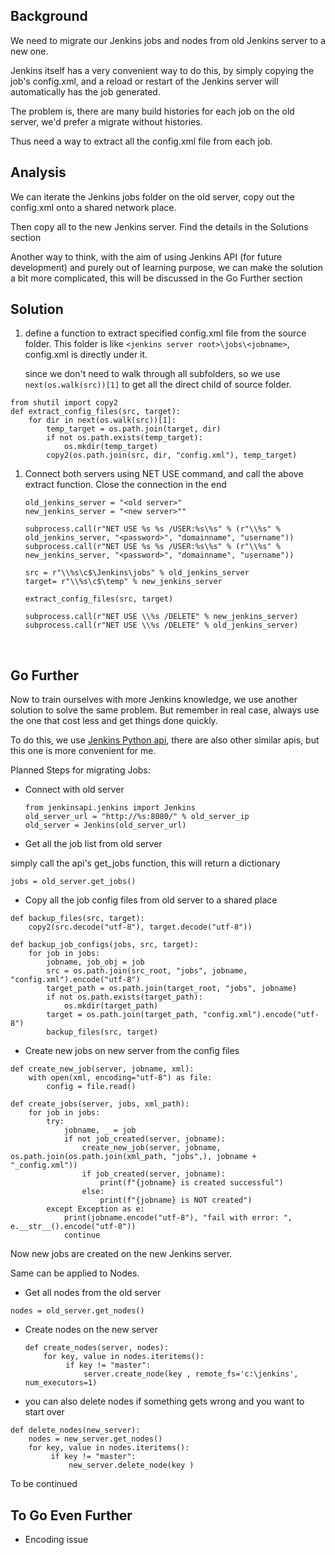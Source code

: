 
## Background

We need to migrate our Jenkins jobs and nodes from old Jenkins server to a new one.

Jenkins itself has a very convenient way to do this, by simply copying the job's config.xml, and a reload or restart of the Jenkins server will automatically has the job generated.

The problem is, there are many build histories for each job on the old server, we'd prefer a migrate without histories.

Thus need a way to extract all the config.xml file from each job.

## Analysis

We can iterate the Jenkins jobs folder on the old server, copy out the config.xml onto a shared network place.

Then copy all to the new Jenkins server. Find the details in the Solutions section

Another way to think, with the aim of using Jenkins API (for future development) and purely out of learning purpose, we can make the solution a bit more complicated, this will be discussed in the Go Further section

## Solution

1. define a function to extract specified config.xml file from the source folder. This folder is like ```<jenkins server root>\jobs\<jobname>```, config.xml is directly under it.

   since we don't need to walk through all subfolders, so we use ```next(os.walk(src))[1]``` to get all the direct child of source folder.

```
from shutil import copy2
def extract_config_files(src, target):
    for dir in next(os.walk(src))[1]:
        temp_target = os.path.join(target, dir)
        if not os.path.exists(temp_target):
            os.mkdir(temp_target)
        copy2(os.path.join(src, dir, "config.xml"), temp_target)
```

1. Connect both servers using NET USE command, and call the above extract function. Close the connection in the end

   ```
   old_jenkins_server = "<old server>"
   new_jenkins_server = "<new server>""

   subprocess.call(r"NET USE %s %s /USER:%s\%s" % (r"\\%s" % old_jenkins_server, "<password>", "domainname", "username"))
   subprocess.call(r"NET USE %s %s /USER:%s\%s" % (r"\\%s" % new_jenkins_server, "<password>", "domainname", "username"))

   src = r"\\%s\c$\Jenkins\jobs" % old_jenkins_server
   target= r"\\%s\c$\temp" % new_jenkins_server

   extract_config_files(src, target)

   subprocess.call(r"NET USE \\%s /DELETE" % new_jenkins_server)
   subprocess.call(r"NET USE \\%s /DELETE" % old_jenkins_server)
   ```

   ​

## Go Further

Now to train ourselves with more Jenkins knowledge, we use another solution to solve the same problem. But remember in real case, always use the one that cost less and get things done quickly.

To do this, we use [Jenkins Python api](https://github.com/salimfadhley/jenkinsapi), there are also other similar apis, but this one is more convenient for me.

Planned Steps for migrating Jobs:

- Connect with old server

  ```
  from jenkinsapi.jenkins import Jenkins
  old_server_url = "http://%s:8080/" % old_server_ip
  old_server = Jenkins(old_server_url)
  ```


- Get all the job list from old server

simply call the api's get_jobs function, this will return a dictionary

```
jobs = old_server.get_jobs()
```

- Copy all the job config files from old server to a shared place

```
def backup_files(src, target):
    copy2(src.decode("utf-8"), target.decode("utf-8"))
    
def backup_job_configs(jobs, src, target):
    for job in jobs:
        jobname, job_obj = job
        src = os.path.join(src_root, "jobs", jobname, "config.xml").encode("utf-8")
        target_path = os.path.join(target_root, "jobs", jobname)
        if not os.path.exists(target_path):
            os.mkdir(target_path)
        target = os.path.join(target_path, "config.xml").encode("utf-8")
        backup_files(src, target)
```

- Create new jobs on new server from the config files

```
def create_new_job(server, jobname, xml):
    with open(xml, encoding="utf-8") as file:
        config = file.read()

def create_jobs(server, jobs, xml_path):
    for job in jobs:
        try:
            jobname, _ = job
            if not job_created(server, jobname):
                create_new_job(server, jobname, os.path.join(os.path.join(xml_path, "jobs",), jobname + "_config.xml"))
                if job_created(server, jobname):
                    print(f"{jobname} is created successful")
                else:
                    print(f"{jobname} is NOT created")
        except Exception as e:
            print(jobname.encode("utf-8"), "fail with error: ", e.__str__().encode("utf-8"))
            continue
```

Now new jobs are created on the new Jenkins server.

Same can be applied to Nodes.

- Get all nodes from the old server

```
nodes = old_server.get_nodes()
```

- Create nodes on the new server

  ```
  def create_nodes(server, nodes):
      for key, value in nodes.iteritems():
           if key != "master":
               server.create_node(key , remote_fs='c:\jenkins', num_executors=1)
  ```

- you can also delete nodes if something gets wrong and you want to start over

```
def delete_nodes(new_server):
    nodes = new_server.get_nodes()
    for key, value in nodes.iteritems():
         if key != "master":
             new_server.delete_node(key )
```



To be continued

## To Go Even Further

- Encoding issue


